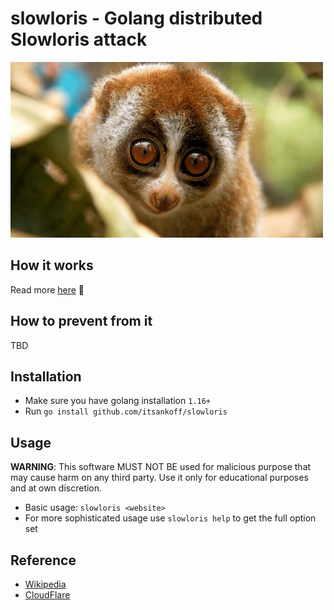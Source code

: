 # slowloris - Golang distributed Slowloris attack

![Cute Slowloris](slowloris.png)


## How it works
Read more [here](https://thetooth.io/blog/slowloris-attack) 🦷

## How to prevent from it
TBD

## Installation
* Make sure you have golang installation `1.16+`
* Run `go install github.com/itsankoff/slowloris`

## Usage

**WARNING**:
This software MUST NOT BE used for malicious purpose that may cause harm on
any third party. Use it only for educational purposes and at own discretion.

* Basic usage: `slowloris <website>`
* For more sophisticated usage use `slowloris help` to get the full option set

## Reference
* [Wikipedia](https://en.wikipedia.org/wiki/Slowloris_(computer_security))
* [CloudFlare](https://www.cloudflare.com/learning/ddos/ddos-attack-tools/slowloris/)
